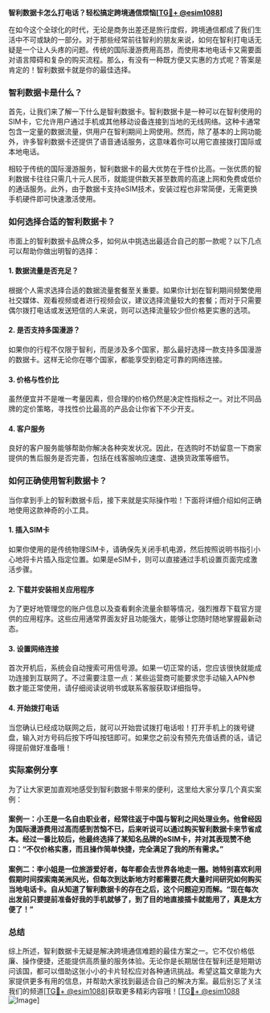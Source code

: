 **智利数据卡怎么打电话？轻松搞定跨境通信烦恼[[TG💪+ @esim1088](https://t.me/s/esim1088)]**

在如今这个全球化的时代，无论是商务出差还是旅行度假，跨境通信都成了我们生活中不可或缺的一部分。对于那些经常前往智利的朋友来说，如何在智利打电话无疑是一个让人头疼的问题。传统的国际漫游费用高昂，而使用本地电话卡又需要面对语言障碍和复杂的购买流程。那么，有没有一种既方便又实惠的方式呢？答案是肯定的！智利数据卡就是你的最佳选择。

### 智利数据卡是什么？

首先，让我们来了解一下什么是智利数据卡。智利数据卡是一种可以在智利使用的SIM卡，它允许用户通过手机或其他移动设备连接到当地的无线网络。这种卡通常包含一定量的数据流量，供用户在智利期间上网使用。然而，除了基本的上网功能外，许多智利数据卡还提供了语音通话服务，这意味着你可以用它直接拨打国际或本地电话。

相较于传统的国际漫游服务，智利数据卡的最大优势在于性价比高。一张优质的智利数据卡往往只需几十元人民币，就能提供数天甚至数周的高速上网和免费或低价的通话服务。此外，由于数据卡支持eSIM技术，安装过程也非常简便，无需更换手机硬件即可快速激活使用。

### 如何选择合适的智利数据卡？

市面上的智利数据卡品牌众多，如何从中挑选出最适合自己的那一款呢？以下几点可以帮助你做出明智的选择：

#### 1. 数据流量是否充足？
根据个人需求选择合适的数据流量套餐至关重要。如果你计划在智利期间频繁使用社交媒体、观看视频或者进行视频会议，建议选择流量较大的套餐；而对于只需要偶尔拨打电话或发送短信的人来说，则可以选择流量较少但价格更实惠的选项。

#### 2. 是否支持多国漫游？
如果你的行程不仅限于智利，而是涉及多个国家，那么最好选择一款支持多国漫游的数据卡。这样无论你在哪个国家，都能享受到稳定可靠的网络连接。

#### 3. 价格与性价比
虽然便宜并不是唯一考量因素，但合理的价格仍然是决定性指标之一。对比不同品牌的定价策略，寻找性价比最高的产品会让你省下不少开支。

#### 4. 客户服务
良好的客户服务能够帮助你解决各种突发状况。因此，在选购时不妨留意一下商家提供的售后服务是否完善，包括在线客服响应速度、退换货政策等细节。

### 如何正确使用智利数据卡？

当你拿到手上的智利数据卡后，接下来就是实际操作啦！下面将详细介绍如何正确地使用这款神奇的小工具。

#### 1. 插入SIM卡
如果你使用的是传统物理SIM卡，请确保先关闭手机电源，然后按照说明书指引小心地将卡片插入指定位置。如果是eSIM卡，则可以直接通过手机设置页面完成激活步骤。

#### 2. 下载并安装相关应用程序
为了更好地管理您的账户信息以及查看剩余流量余额等情况，强烈推荐下载官方提供的应用程序。这些应用通常界面友好且功能强大，能够让您随时随地掌握最新动态。

#### 3. 设置网络连接
首次开机后，系统会自动搜索可用信号源。如果一切正常的话，您应该很快就能成功连接到互联网了。不过需要注意一点：某些运营商可能要求您手动输入APN参数才能正常使用，请仔细阅读说明书或联系客服获取详细指导。

#### 4. 开始拨打电话
当您确认已经成功联网之后，就可以开始尝试拨打电话啦！打开手机上的拨号键盘，输入对方号码后按下呼叫按钮即可。如果您之前没有预先充值话费的话，请记得提前做好准备哦！

### 实际案例分享

为了让大家更加直观地感受到智利数据卡带来的便利，这里给大家分享几个真实案例：

#### 案例一：小王是一名自由职业者，经常往返于中国与智利之间处理业务。他曾经因为国际漫游费用过高而感到苦恼不已，后来听说可以通过购买智利数据卡来节省成本。经过一番比较后，他最终选择了某知名品牌的eSIM卡，并对其表现赞不绝口：“不仅价格实惠，而且操作简单快捷，完全满足了我的所有需求。”

#### 案例二：李小姐是一位旅游爱好者，每年都会去世界各地走一圈。她特别喜欢利用假期时间探索南美洲风光，但每次到达新地方时都需要花费大量时间研究如何购买当地电话卡。自从知道了智利数据卡的存在之后，这个问题迎刃而解。“现在每次出发前只要提前准备好我的手机就够了，到了目的地直接插卡就能用了，真是太方便了！”

### 总结

综上所述，智利数据卡无疑是解决跨境通信难题的最佳方案之一。它不仅价格低廉、操作便捷，还能提供高质量的服务体验。无论你是长期居住在智利还是短期访问该国，都可以借助这张小小的卡片轻松应对各种通讯挑战。希望这篇文章能为大家提供更多有用的信息，并帮助大家找到最适合自己的解决方案。最后别忘了关注我们的频道[[TG💪+ @esim1088](https://t.me/s/esim1088)]获取更多精彩内容哦！[[TG💪+ @esim1088](https://t.me/s/esim1088) ![Image](https://i.postimg.cc/4NQfJmqS/Snipaste-2025-05-13-00-14-12.png)]